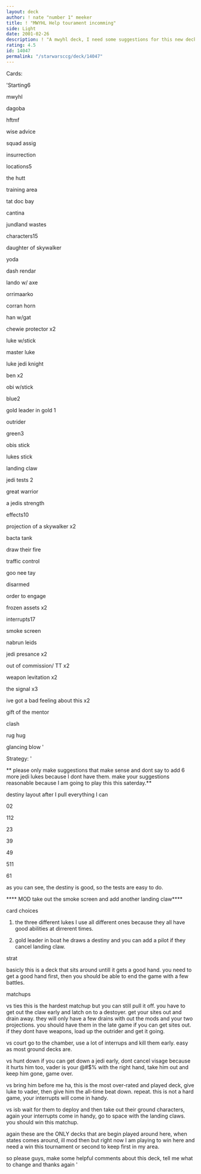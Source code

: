 ```yaml
---
layout: deck
author: ! nate "number 1" meeker
title: ! "MWYHL Help tourament incomming"
side: Light
date: 2001-02-26
description: ! "A mwyhl deck, I need some suggestions for this new deck that I plan to play this weekend, if all goes well....."
rating: 4.5
id: 14047
permalink: "/starwarsccg/deck/14047"
---
```

Cards: 

'Starting6

mwyhl

dagoba

hftmf

wise advice

squad assig

insurrection


locations5

the hutt

training area

tat doc bay

cantina

jundland wastes


characters15

daughter of skywalker

yoda

dash rendar

lando w/ axe

orrimaarko

corran horn

han w/gat

chewie protector x2

luke w/stick

master luke

luke jedi knight

ben x2

obi w/stick


blue2

gold leader in gold 1

outrider


green3

obis stick

lukes stick

landing claw


jedi tests 2

great warrior

a jedis strength


effects10

projection of a skywalker x2

bacta tank

draw their fire

traffic control

goo nee tay

disarmed

order to engage

frozen assets x2


interrupts17

smoke screen

nabrun leids

jedi presance x2

out of commission/ TT x2

weapon levitation x2

the signal x3

ive got a bad feeling about this x2

gift of the mentor

clash

rug hug

glancing blow '

Strategy: '

** please only make suggestions that make sense and dont say to add 6 more jedi lukes because I dont have them. make your suggestions reasonable because I am going to play this this saterday.**


destiny layout after I pull everything I can

02

112

23

39

49

511

61

as you can see, the destiny is good, so the tests are easy to do.


**** MOD take out the smoke screen and add another landing claw****


card choices

1. the three different lukes I use all different ones because they all have good abilities at dirrerent times.

2. gold leader in boat he draws a destiny and you can add a pilot if they cancel landing claw.


strat

basicly this is a deck that sits around untill it gets a good hand. you need to get a good hand first, then you should be able to end the game with a few battles.


matchups

vs ties this is the hardest matchup but you can still pull it off. you have to get out the claw early and latch on to a destoyer. get your sites out and drain away. they will only have a few drains with out the mods and your two projections. you should have them in the late game if you can get sites out. if they dont have weapons, load up the outrider and get it going.


vs court go to the chamber, use a lot of interrups and kill them early. easy as most ground decks are.


vs hunt down if you can get down a jedi early, dont cancel visage because it hurts him too, vader is your @#$% with the right hand, take him out and keep him gone, game over.


vs bring him before me ha, this is the most over-rated and played deck, give luke to vader, then give him the all-time beat down. repeat. this is not a hard game, your interrupts will come in handy.


vs isb wait for them to deploy and then take out their ground characters, again your interrupts come in handy, go to space with the landing claws. you should win this matchup.


again these are the ONLY decks that are begin played around here, when states comes around, ill mod then but right now I am playing to win here and  need a win this tournament or second to keep first in my area.

so please guys, make some helpful comments about this deck, tell me what to change and thanks again '
